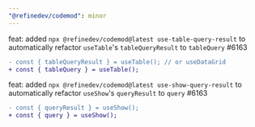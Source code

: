 ```yaml
---
"@refinedev/codemod": minor
---
```


feat: added `npx @refinedev/codemod@latest use-table-query-result` to automatically refactor `useTable`'s `tableQueryResult` to `tableQuery` #6163

```diff
- const { tableQueryResult } = useTable(); // or useDataGrid
+ const { tableQuery } = useTable();
```

feat: added `npx @refinedev/codemod@latest use-show-query-result` to automatically refactor `useShow`'s `queryResult` to `query` #6163

```diff
- const { queryResult } = useShow();
+ const { query } = useShow();
```
